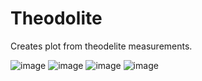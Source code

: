 # Theodolite

Creates plot from theodelite measurements.

![image](https://user-images.githubusercontent.com/76440151/182902323-e3c034f4-9496-4a27-bd3d-95a652d46838.png)
![image](https://user-images.githubusercontent.com/76440151/182902396-07e8fe98-6bcc-4014-83bf-342222aac5d0.png)
![image](https://user-images.githubusercontent.com/76440151/182902436-13b28d46-4d29-4657-9b0e-bd6a80f5011d.png)
![image](https://user-images.githubusercontent.com/76440151/183113800-015a101d-660b-4e46-b31a-50870d38948f.png)
